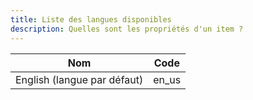 ```yaml
---
title: Liste des langues disponibles
description: Quelles sont les propriétés d'un item ?
---
```


<div id="lang_table">

| Nom | Code |
|-----|-----|
| English (langue par défaut) | en_us |

</div>